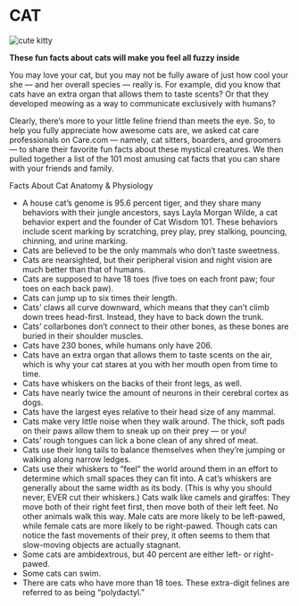 # CAT

![cute kitty](https://i.postimg.cc/76VLk9cz/kitty.jpg)


**These fun facts about cats will make you feel all fuzzy inside**


You may love your cat, but you may not be fully aware of just how cool your she — and her overall species — really is. For example, did you know that cats have an extra organ that allows them to taste scents? Or that they developed meowing as a way to communicate exclusively with humans?

Clearly, there’s more to your little feline friend than meets the eye. So, to help you fully appreciate how awesome cats are, we asked cat care professionals on Care.com — namely, cat sitters, boarders, and groomers — to share their favorite fun facts about these mystical creatures. We then pulled together a list of the 101 most amusing cat facts that you can share with your friends and family.

Facts About Cat Anatomy & Physiology

+ A house cat’s genome is 95.6 percent tiger, and they share many behaviors with their jungle ancestors, says Layla Morgan Wilde, a cat behavior expert and the founder of Cat Wisdom 101. These behaviors include scent marking by scratching, prey play, prey stalking, pouncing, chinning, and urine marking.
+ Cats are believed to be the only mammals who don’t taste sweetness.
+ Cats are nearsighted, but their peripheral vision and night vision are much better than that of humans.
+ Cats are supposed to have 18 toes (five toes on each front paw; four toes on each back paw).
+ Cats can jump up to six times their length.
+ Cats’ claws all curve downward, which means that they can’t climb down trees head-first. Instead, they have to back down the trunk.
+ Cats’ collarbones don’t connect to their other bones, as these bones are buried in their shoulder muscles.
+ Cats have 230 bones, while humans only have 206.
+ Cats have an extra organ that allows them to taste scents on the air, which is why your cat stares at you with her mouth open from time to time.
+ Cats have whiskers on the backs of their front legs, as well.
+ Cats have nearly twice the amount of neurons in their cerebral cortex as dogs.
+ Cats have the largest eyes relative to their head size of any mammal.
+ Cats make very little noise when they walk around. The thick, soft pads on their paws allow them to sneak up on their prey — or you!
+ Cats’ rough tongues can lick a bone clean of any shred of meat.
+ Cats use their long tails to balance themselves when they’re jumping or walking along narrow ledges.
+ Cats use their whiskers to “feel” the world around them in an effort to determine which small spaces they can fit into. A cat’s whiskers are generally about the same width as its body. (This is why you should never, EVER cut their whiskers.)
Cats walk like camels and giraffes: They move both of their right feet first, then move both of their left feet. No other animals walk this way.
Male cats are more likely to be left-pawed, while female cats are more likely to be right-pawed.
Though cats can notice the fast movements of their prey, it often seems to them that slow-moving objects are actually stagnant.
+ Some cats are ambidextrous, but 40 percent are either left- or right-pawed.
+ Some cats can swim.
+ There are cats who have more than 18 toes. These extra-digit felines are referred to as being “polydactyl.”
